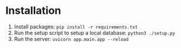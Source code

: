 # Installation

1. Install packages:
   `pip install -r requirements.txt`
2. Run the setup script to setup a local database:
   `python3 ./setup.py`
3. Run the server:
   `uvicorn app.main.app --reload`
